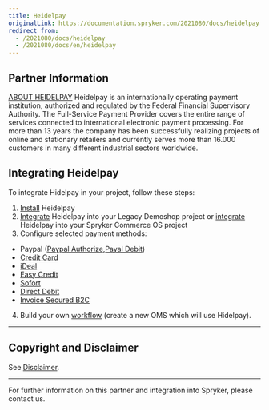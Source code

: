 ```yaml
---
title: Heidelpay
originalLink: https://documentation.spryker.com/2021080/docs/heidelpay
redirect_from:
  - /2021080/docs/heidelpay
  - /2021080/docs/en/heidelpay
---
```


## Partner Information

[ABOUT HEIDELPAY](https://www.heidelpay.de/) 
Heidelpay is an internationally operating payment institution, authorized and regulated by the Federal Financial Supervisory Authority. The Full-Service Payment Provider covers the entire range of services connected to international electronic payment processing. For more than 13 years the company has been successfully realizing projects of online and stationary retailers and currently serves more than 16.000 customers in many different industrial sectors worldwide. 

## Integrating Heidelpay

To integrate Hidelpay in your project, follow these steps:

1. [Install](https://documentation.spryker.com/docs/heidelpay-installation) Heidelpay
2. [Integrate](https://documentation.spryker.com/docs/heidelpay-integration) Heidelpay into your Legacy Demoshop project or [integrate](https://documentation.spryker.com/docs/heidelpay-integration-scos)  Heidelpay into your Spryker Commerce OS project
3. Configure selected payment methods:

  - Paypal ([Paypal Authorize](https://documentation.spryker.com/docs/heidelpay-authorize),[Payal Debit](https://documentation.spryker.com/docs/heidelpay-paypal-debit))
  - [Credit Card](https://documentation.spryker.com/docs/heidelpay-credit-card)
  - [iDeal](https://documentation.spryker.com/docs/heidelpay-ideal)
  - [Easy Credit](https://documentation.spryker.com/docs/heidelpay-easy-credit)
  - [Sofort](https://documentation.spryker.com/docs/heidelpay-sofort)
  - [Direct Debit](https://documentation.spryker.com/docs/heidelpay-direct-debit)
  - [Invoice Secured B2C](https://documentation.spryker.com/docs/heidelpay-invoice-secured-b2c)

4. Build your own [workflow](https://documentation.spryker.com/docs/heidelpay-workflow) (create a new OMS which will use Hidelpay). 
---

## Copyright and Disclaimer

See [Disclaimer](https://github.com/spryker/spryker-documentation).

---
For further information on this partner and integration into Spryker, please contact us.

<div class="hubspot-form js-hubspot-form" data-portal-id="2770802" data-form-id="163e11fb-e833-4638-86ae-a2ca4b929a41" id="hubspot-1"></div>
